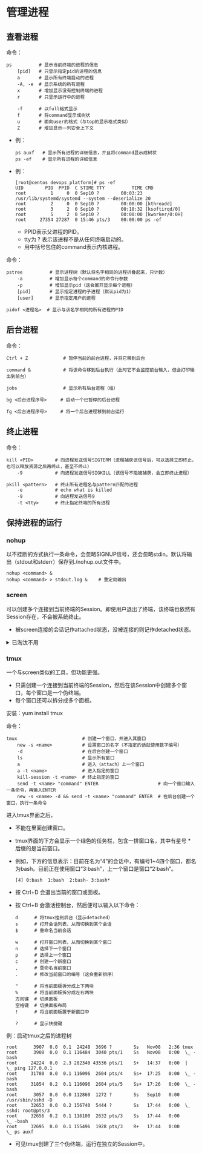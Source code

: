 # 管理进程

## 查看进程

命令：

```shell
ps          # 显示当前终端的进程的信息
    [pid]   # 只显示指定pid的进程的信息
    a       # 显示所有终端启动的进程
    -A, -e  # 显示系统的所有进程
    x       # 增加显示没有控制终端的进程
    r       # 只显示运行中的进程

    -f      # 以full格式显示
    f       # 将command显示成树状
    u       # 面向user的格式（与top的显示格式类似）
    Z       # 增加显示一列安全上下文
```
- 例：
    ```shell
    ps auxf   # 显示所有进程的详细信息，并且将command显示成树状
    ps -ef    # 显示所有进程的详细信息
    ```
- 例：
    ```
    [root@centos devops_platform]# ps -ef
    UID        PID  PPID  C STIME TTY          TIME CMD
    root         1     0  0 Sep10 ?        00:03:23 /usr/lib/systemd/systemd --system --deserialize 20
    root         2     0  0 Sep10 ?        00:00:00 [kthreadd]
    root         3     2  0 Sep10 ?        00:10:32 [ksoftirqd/0]
    root         5     2  0 Sep10 ?        00:00:00 [kworker/0:0H]
    root     27354 27287  0 15:46 pts/3    00:00:00 ps -ef
    ```
    - PPID表示父进程的PID。
    - tty为 ? 表示该进程不是从任何终端启动的。
    - 用中括号包住的command表示内核进程。

命令：

```shell
pstree          # 显示进程树（默认将名字相同的进程折叠起来，只计数）
    -a          # 增加显示每个command的命令行参数
    -p          # 增加显示pid（这会展开显示每个进程）
    [pid]       # 显示指定进程的子进程（默认pid为1）
    [user]      # 显示指定用户的进程
```

```shell
pidof <进程名>  # 显示与该名字相同的所有进程的PID
```

## 后台进程

命令：

```shell
Ctrl + Z             # 暂停当前的前台进程，并将它移到后台
```

```shell
command &            # 将该命令移到后台执行（此时它不会监控前台输入，但会打印输出到前台）
```

```shell
jobs                 # 显示所有后台进程（组）
```

```shell
bg <后台进程序号>     # 启动一个已暂停的后台进程
```

```shell
fg <后台进程序号>     # 将一个后台进程移到前台运行
```

## 终止进程

命令：

```shell
kill <PID>        # 向进程发送信号SIGTERM（进程捕获该信号后，可以选择立即终止，也可以释放资源之后再终止，甚至不终止）
    -9            # 向进程发送信号SIGKILL（该信号不能被捕获，会立即终止进程）
```

```shell
pkill <pattern>   # 终止所有进程名与pattern匹配的进程
    -e            # echo what is killed
    -9            # 向进程发送信号9
    -t <tty>      # 终止指定终端的所有进程
```

## 保持进程的运行

### nohup

以不挂断的方式执行一条命令，会忽略SIGNUP信号，还会忽略stdin。默认将输出（stdout和stderr）保存到./nohup.out文件中。

```shell
nohup <command> &
nohup <command> > stdout.log &    # 重定向输出
```

### screen

可以创建多个连接到当前终端的Session。即使用户退出了终端，该终端也依然有Session存在，不会被系统终止。
- 被screen连接的会话记作attached状态，没被连接的则记作detached状态。

<details>
<summary>已淘汰不用</summary>

安装：yum install screen

命令：

```shell
screen         # 创建一个新会话，并进入其shell
    -ls        # 列出所有会话
    -dm        # 创建一个脱离的新会话
    -r <pid>   # 连接到一个脱离的会话
    -s <shell> # 指定使用的shell
    -S <name>  # 指定会话的名字（这会命名为<pid>.<name>，默认的命名为<pid>.<tty>.<host>）
    -L         # 自动将该会话的终端日志记录到/home/screenlog.0文件中（数字会递增）
```

</details>

### tmux

一个与screen类似的工具，但功能更强。
- 只需创建一个连接到当前终端的Session，然后在该Session中创建多个窗口，每个窗口是一个伪终端。
- 每个窗口还可以拆分成多个面板。

安装：yum install tmux

命令：

```shell
tmux                        # 创建一个窗口，并进入其窗口
    new -s <name>           # 设置窗口的名字（不指定的话就使用数字编号）
    -d                      # 在后台创建一个窗口
    ls                      # 显示所有窗口
    a                       # 进入（attach）上一个窗口
    a -t <name>             # 进入指定的窗口
    kill-session -t <name>  # 终止指定的窗口
    send -t <name> "command" ENTER                      # 向一个窗口输入一条命令，再输入ENTER
    new -s <name> -d && send -t <name> "command" ENTER  # 在后台创建一个窗口，执行一条命令
```

进入tmux界面之后，
- 不能在里面创建窗口。
- tmux界面的下方会显示一个绿色的任务栏，包含一排窗口名，其中有星号 * 后缀的是当前窗口。
- 例如，下方的信息表示：目前在名为“4”的会话中，有编号1~4四个窗口，都名为bash。目前正在使用窗口“3:bash”，上一个窗口是窗口“2:bash”。
  ```
  [4] 0:bash  1:bash  2:bash- 3:bash*  
  ```
- 按 Ctrl+D 会退出当前的窗口或面板。
- 按 Ctrl+B 会激活控制台，然后便可以输入以下命令：

  ```shell
  d      # 将tmux挂到后台（显示detached）
  s      # 打开会话列表，从而切换到某个会话
  $      # 重命名当前会话
  
  w      # 打开窗口列表，从而切换到某个窗口
  n      # 选择下一个窗口
  p      # 选择上一个窗口
  c      # 创建一个新窗口
  ,      # 重命名当前窗口
  .      # 修改当前窗口的编号（这会重新排序）
  
  "      # 将当前面板拆分成上下两块
  %      # 将当前面板拆分成左右两块
  方向键  # 切换面板
  空格键  # 切换面板布局
  !      # 将当前面板置于新窗口中
  
  ?      # 显示快捷键
  ```

例：启动tmux之后的进程树
```
root      3907  0.0  0.1  24248  3696 ?        Ss   Nov08   2:36 tmux
root      3908  0.0  0.1 116484  3040 pts/1    Ss   Nov08   0:00  \_ -bash
root     24224  0.0  2.3 282340 43536 pts/1    S+   14:37   0:00  |   \_ ping 127.0.0.1
root     31780  0.0  0.1 116096  2604 pts/4    Ss+  17:25   0:00  \_ -bash
root     31854  0.2  0.1 116096  2604 pts/5    Ss+  17:26   0:00  \_ -bash
root      3057  0.0  0.0 112860  1272 ?        Ss   Sep10   0:00 /usr/sbin/sshd -D
root     32653  0.0  0.2 156740  5444 ?        Ss   17:44   0:00  \_ sshd: root@pts/3
root     32656  0.2  0.1 116100  2632 pts/3    Ss   17:44   0:00      \_ -bash
root     32695  0.0  0.1 155496  1928 pts/3    R+   17:44   0:00          \_ ps auxf
```
- 可见tmux创建了三个伪终端，运行在独立的Session中。